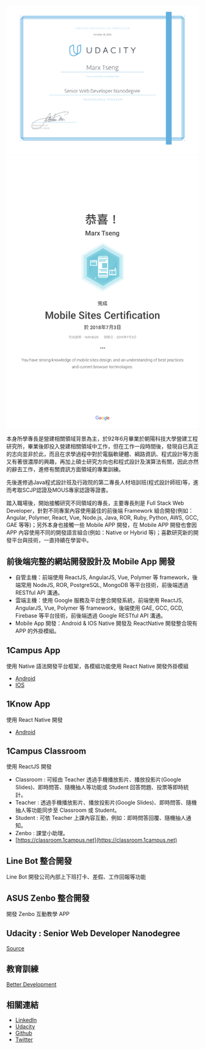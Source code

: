 ![ScreenShot](https://raw.githubusercontent.com/marxtseng/marxtseng.github.io/master/nd-grad-cert.png)
![ScreenShot](https://raw.githubusercontent.com/marxtseng/marxtseng.github.io/master/Mobile_Sites_Certification_Academy_for_Ads.png)

本身所學專長是營建相關領域背景為主，於92年6月畢業於朝陽科技大學營建工程研究所，畢業後即投入營建相關領域中工作，但在工作一段時間後，發現自已真正的志向並非於此，而且在求學過程中對於電腦軟硬體、綱路資訊、程式設計等方面又有著很濃厚的興趣，再加上碩士研究方向也和程式設計及演算法有關，因此亦然的辭去工作，進修有關資訊方面領域的專業訓練。

先後進修過Java程式設計班及行政院的第二專長人材培訓班(程式設計師班)等，進而考取SCJP認證及MOUS專家認證等證書。

踏入職場後，開始接觸研究不同領域的專長，主要專長則是 Full Stack Web Developer，針對不同專案內容使用最佳的前後端 Framework 組合開發(例如：Angular, Polymer, React, Vue,  Node.js, Java, ROR, Ruby, Python, AWS, GCC, GAE 等等)；另外本身也接觸一些 Mobile APP 開發，在 Mobile APP 開發也會因 APP 內容使用不同的開發語言組合(例如：Native or Hybrid 等)；喜歡研究新的開發平台與技術，一直持續在學習中。

## 前後端完整的網站開發設計及 Mobile App 開發
* 自管主機：前端使用 ReactJS, AngularJS, Vue, Polymer 等 framework，後端常用 NodeJS, ROR, PostgreSQL, MongoDB 等平台技術，前後端透過 RESTful API 溝通。
* 雲端主機：使用 Google 服務及平台整合開發系統，前端使用 ReactJS, AngularJS, Vue, Polymer 等 framework，後端使用 GAE, GCC, GCD, Firebase 等平台技術，前後端透過 Google RESTful API 溝通。
* Mobile App 開發：Android & IOS Native 開發及 ReactNative 開發整合現有 APP 的外掛模組。

## 1Campus App
使用 Native 語法開發平台框架，各模組功能使用 React Native 開發外掛模組
* [Android](https://play.google.com/store/apps/details?id=tw.com.ischool.onecampusmobile)
* [IOS](https://itunes.apple.com/tw/app/1campus/id1273657906?mt=8)

## 1Know App
使用 React Native 開發
* [Android](https://play.google.com/store/apps/details?id=com.oneknow.app)

## 1Campus Classroom
使用 ReactJS 開發
* Classroom : 可經由 Teacher 透過手機播放影片、播放投影片(Google Slides)、即時問答、隨機抽人等功能或 Student 回答問題、投票等即時統計。
* Teacher : 透過手機播放影片、播放投影片(Google Slides)、即時問答、隨機抽人等功能同步至 Classroom 或 Student。
* Student : 可依 Teacher 上課內容互動，例如：即時問答回覆、隨機抽人通知。
* Zenbo : 課堂小助理。
* [https://classroom.1campus.net](https://classroom.1campus.net)

## Line Bot 整合開發
Line Bot 開發公司內部上下班打卡、差假、工作回報等功能

## ASUS Zenbo 整合開發
開發 Zenbo 互動教學 APP

## Udacity : Senior Web Developer Nanodegree
[Source](https://marxtseng.github.io/Senior-Web-Developer-Nanodegree)

## 教育訓練
[Better Development](https://marxtseng.github.io/better-development)

## 相關連結
* [LinkedIn](https://www.linkedin.com/in/marxtseng)
* [Udacity](https://profiles.udacity.com/p/u4552099)
* [Github](https://github.com/marxtseng)
* [Twitter](https://twitter.com/marx_tseng)
